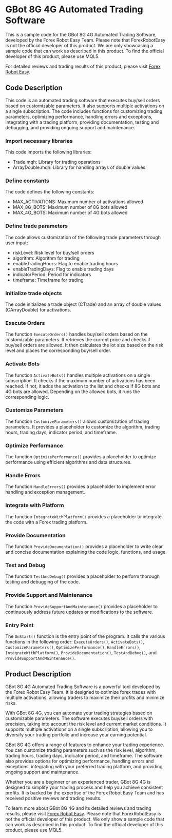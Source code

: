 # GBot 8G 4G Automated Trading Software

This is a sample code for the GBot 8G 4G Automated Trading Software, developed by the Forex Robot Easy Team. Please note that ForexRobotEasy is not the official developer of this product. We are only showcasing a sample code that can work as described in this product. To find the official developer of this product, please use MQL5.

For detailed reviews and trading results of this product, please visit [Forex Robot Easy](https://forexroboteasy.com/forex-robot-review/gbot-8g-4g-review-optimize-forex-trades-with-multiple-activations/).

## Code Description

This code is an automated trading software that executes buy/sell orders based on customizable parameters. It also supports multiple activations on a single subscription. The code includes functions for customizing trading parameters, optimizing performance, handling errors and exceptions, integrating with a trading platform, providing documentation, testing and debugging, and providing ongoing support and maintenance.

### Import necessary libraries

This code imports the following libraries:
- Trade.mqh: Library for trading operations
- ArrayDouble.mqh: Library for handling arrays of double values

### Define constants

The code defines the following constants:
- MAX_ACTIVATIONS: Maximum number of activations allowed
- MAX_8G_BOTS: Maximum number of 8G bots allowed
- MAX_4G_BOTS: Maximum number of 4G bots allowed

### Define trade parameters

The code allows customization of the following trade parameters through user input:
- riskLevel: Risk level for buy/sell orders
- algorithm: Algorithm for trading
- enableTradingHours: Flag to enable trading hours
- enableTradingDays: Flag to enable trading days
- indicatorPeriod: Period for indicators
- timeframe: Timeframe for trading

### Initialize trade objects

The code initializes a trade object (CTrade) and an array of double values (CArrayDouble) for activations.

### Execute Orders

The function `ExecuteOrders()` handles buy/sell orders based on the customizable parameters. It retrieves the current price and checks if buy/sell orders are allowed. It then calculates the lot size based on the risk level and places the corresponding buy/sell order.

### Activate Bots

The function `ActivateBots()` handles multiple activations on a single subscription. It checks if the maximum number of activations has been reached. If not, it adds the activation to the list and checks if 8G bots and 4G bots are allowed. Depending on the allowed bots, it runs the corresponding logic.

### Customize Parameters

The function `CustomizeParameters()` allows customization of trading parameters. It provides a placeholder to customize the algorithm, trading hours, trading days, indicator period, and timeframe.

### Optimize Performance

The function `OptimizePerformance()` provides a placeholder to optimize performance using efficient algorithms and data structures.

### Handle Errors

The function `HandleErrors()` provides a placeholder to implement error handling and exception management.

### Integrate with Platform

The function `IntegrateWithPlatform()` provides a placeholder to integrate the code with a Forex trading platform.

### Provide Documentation

The function `ProvideDocumentation()` provides a placeholder to write clear and concise documentation explaining the code logic, functions, and usage.

### Test and Debug

The function `TestAndDebug()` provides a placeholder to perform thorough testing and debugging of the code.

### Provide Support and Maintenance

The function `ProvideSupportAndMaintenance()` provides a placeholder to continuously address future updates or modifications to the software.

### Entry Point

The `OnStart()` function is the entry point of the program. It calls the various functions in the following order: `ExecuteOrders()`, `ActivateBots()`, `CustomizeParameters()`, `OptimizePerformance()`, `HandleErrors()`, `IntegrateWithPlatform()`, `ProvideDocumentation()`, `TestAndDebug()`, and `ProvideSupportAndMaintenance()`.

## Product Description

GBot 8G 4G Automated Trading Software is a powerful tool developed by the Forex Robot Easy Team. It is designed to optimize forex trades with multiple activations, allowing traders to maximize their profits and minimize risks.

With GBot 8G 4G, you can automate your trading strategies based on customizable parameters. The software executes buy/sell orders with precision, taking into account the risk level and current market conditions. It supports multiple activations on a single subscription, allowing you to diversify your trading portfolio and increase your earning potential.

GBot 8G 4G offers a range of features to enhance your trading experience. You can customize trading parameters such as the risk level, algorithm, trading hours, trading days, indicator period, and timeframe. The software also provides options for optimizing performance, handling errors and exceptions, integrating with your preferred trading platform, and providing ongoing support and maintenance.

Whether you are a beginner or an experienced trader, GBot 8G 4G is designed to simplify your trading process and help you achieve consistent profits. It is backed by the expertise of the Forex Robot Easy Team and has received positive reviews and trading results.

To learn more about GBot 8G 4G and its detailed reviews and trading results, please visit [Forex Robot Easy](https://forexroboteasy.com/forex-robot-review/gbot-8g-4g-review-optimize-forex-trades-with-multiple-activations/). Please note that ForexRobotEasy is not the official developer of this product. We only show a sample code that can work as described in this product. To find the official developer of this product, please use MQL5.
